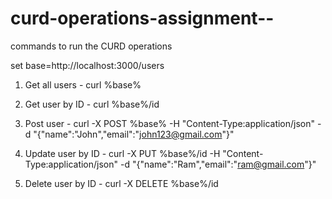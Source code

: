 # curd-operations-assignment--
commands to run the CURD operations

set base=http://localhost:3000/users

1) Get all users -
   curl %base%

2) Get user by ID -
   curl %base%/id
   
3) Post user -
  curl -X POST %base% -H "Content-Type:application/json" -d "{\"name\":\"John\",\"email\":\"john123@gmail.com\"}"

4) Update user by ID -
   curl -X PUT %base%/id -H "Content-Type:application/json" -d "{\"name\":\"Ram\",\"email\":\"ram@gmail.com\"}"

5) Delete user by ID -
   curl -X DELETE %base%/id

